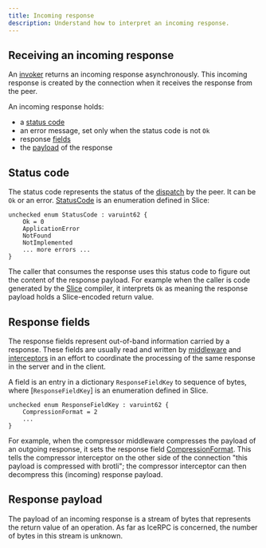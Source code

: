```yaml
---
title: Incoming response
description: Understand how to interpret an incoming response.
---
```


## Receiving an incoming response

An [invoker](invocation-pipeline#the-invoker-abstraction) returns an incoming response asynchronously. This incoming
response is created by the connection when it receives the response from the peer.

An incoming response holds:

- a [status code](#status-code)
- an error message, set only when the status code is not `Ok`
- response [fields](#response-fields)
- the [payload](#response-payload) of the response

## Status code

The status code represents the status of the [dispatch](../dispatch/dispatch-pipeline#definition) by the peer. It can be
`Ok` or an error. [StatusCode] is an enumeration defined in Slice:

```slice
unchecked enum StatusCode : varuint62 {
    Ok = 0
    ApplicationError
    NotFound
    NotImplemented
    ... more errors ...
}
```

The caller that consumes the response uses this status code to figure out the content of the response payload. For
example when the caller is code generated by the [Slice] compiler, it interprets `Ok` as meaning the response payload
holds a Slice-encoded return value.

## Response fields

The response fields represent out-of-band information carried by a response. These fields are usually read and written
by [middleware](../dispatch/middleware) and [interceptors](interceptor) in an effort to coordinate the processing of the
same response in the server and in the client.

A field is an entry in a dictionary `ResponseFieldKey` to sequence of bytes, where [`ResponseFieldKey`] is an
enumeration defined in Slice.

```slice
unchecked enum ResponseFieldKey : varuint62 {
    CompressionFormat = 2
    ...
}
```

For example, when the compressor middleware compresses the payload of an outgoing response, it sets the response field
[CompressionFormat]. This tells the compressor interceptor on the other side of the connection "this payload is
compressed with brotli"; the compressor interceptor can then decompress this (incoming) response payload.

## Response payload

The payload of an incoming response is a stream of bytes that represents the return value of an operation. As far as
IceRPC is concerned, the number of bytes in this stream is unknown.

[ResponseFieldKey]: https://github.com/icerpc/icerpc-slice/blob/main/IceRpc/ResponseFieldKey.slice
[Slice]: /slice
[StatusCode]: https://github.com/icerpc/icerpc-slice/blob/main/IceRpc/StatusCode.slice
[CompressionFormat]: https://github.com/icerpc/icerpc-slice/blob/main/IceRpc/CompressionFormat.slice

